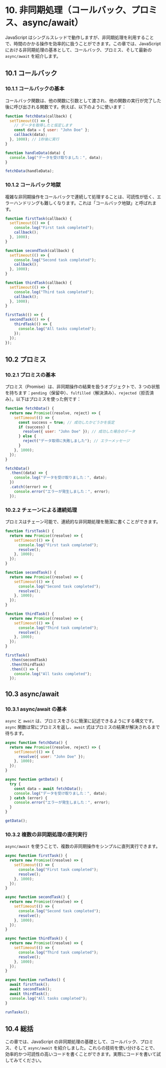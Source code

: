 # 10. 非同期処理（コールバック、プロミス、async/await）

JavaScript はシングルスレッドで動作しますが、非同期処理を利用することで、時間のかかる操作を効率的に扱うことができます。この章では、JavaScript における非同期処理の基本として、コールバック、プロミス、そして最新の `async/await` を紹介します。

## 10.1 コールバック

### 10.1.1 コールバックの基本

コールバック関数は、他の関数に引数として渡され、他の関数の実行が完了した後に呼び出される関数です。例えば、以下のように使います：

```javascript
function fetchData(callback) {
  setTimeout(() => {
    // データを取得したと仮定します
    const data = { user: "John Doe" };
    callback(data);
  }, 1000); // 1秒後に実行
}

function handleData(data) {
  console.log("データを受け取りました：", data);
}

fetchData(handleData);
```

### 10.1.2 コールバック地獄

複雑な非同期操作をコールバックで連続して処理することは、可読性が低く、エラーハンドリングも難しくなります。これは「コールバック地獄」と呼ばれます。

```javascript
function firstTask(callback) {
  setTimeout(() => {
    console.log("First task completed");
    callback();
  }, 1000);
}

function secondTask(callback) {
  setTimeout(() => {
    console.log("Second task completed");
    callback();
  }, 1000);
}

function thirdTask(callback) {
  setTimeout(() => {
    console.log("Third task completed");
    callback();
  }, 1000);
}

firstTask(() => {
  secondTask(() => {
    thirdTask(() => {
      console.log("All tasks completed");
    });
  });
});
```

## 10.2 プロミス

### 10.2.1 プロミスの基本

プロミス（Promise）は、非同期操作の結果を扱うオブジェクトで、3 つの状態を持ちます：`pending`（保留中）、`fulfilled`（解決済み）、`rejected`（拒否済み）。以下はプロミスを使った例です：

```javascript
function fetchData() {
  return new Promise((resolve, reject) => {
    setTimeout(() => {
      const success = true; // 成功したかどうかを仮定
      if (success) {
        resolve({ user: "John Doe" }); // 成功した場合のデータ
      } else {
        reject("データ取得に失敗しました"); // エラーメッセージ
      }
    }, 1000);
  });
}

fetchData()
  .then((data) => {
    console.log("データを受け取りました：", data);
  })
  .catch((error) => {
    console.error("エラーが発生しました：", error);
  });
```

### 10.2.2 チェーンによる連続処理

プロミスはチェーン可能で、連続的な非同期処理を簡潔に書くことができます。

```javascript
function firstTask() {
  return new Promise((resolve) => {
    setTimeout(() => {
      console.log("First task completed");
      resolve();
    }, 1000);
  });
}

function secondTask() {
  return new Promise((resolve) => {
    setTimeout(() => {
      console.log("Second task completed");
      resolve();
    }, 1000);
  });
}

function thirdTask() {
  return new Promise((resolve) => {
    setTimeout(() => {
      console.log("Third task completed");
      resolve();
    }, 1000);
  });
}

firstTask()
  .then(secondTask)
  .then(thirdTask)
  .then(() => {
    console.log("All tasks completed");
  });
```

## 10.3 async/await

### 10.3.1 async/await の基本

`async` と `await` は、プロミスをさらに簡潔に記述できるようにする構文です。`async` 関数は常にプロミスを返し、`await` 式はプロミスの結果が解決されるまで待ちます。

```javascript
async function fetchData() {
  return new Promise((resolve, reject) => {
    setTimeout(() => {
      resolve({ user: "John Doe" });
    }, 1000);
  });
}

async function getData() {
  try {
    const data = await fetchData();
    console.log("データを受け取りました：", data);
  } catch (error) {
    console.error("エラーが発生しました：", error);
  }
}

getData();
```

### 10.3.2 複数の非同期処理の直列実行

`async/await` を使うことで、複数の非同期操作をシンプルに直列実行できます。

```javascript
async function firstTask() {
  return new Promise((resolve) => {
    setTimeout(() => {
      console.log("First task completed");
      resolve();
    }, 1000);
  });
}

async function secondTask() {
  return new Promise((resolve) => {
    setTimeout(() => {
      console.log("Second task completed");
      resolve();
    }, 1000);
  });
}

async function thirdTask() {
  return new Promise((resolve) => {
    setTimeout(() => {
      console.log("Third task completed");
      resolve();
    }, 1000);
  });
}

async function runTasks() {
  await firstTask();
  await secondTask();
  await thirdTask();
  console.log("All tasks completed");
}

runTasks();
```

## 10.4 総括

この章では、JavaScript の非同期処理の基礎として、コールバック、プロミス、そして `async/await` を紹介しました。これらの技術を使い分けることで、効率的かつ可読性の高いコードを書くことができます。実際にコードを書いて試してみてください。
